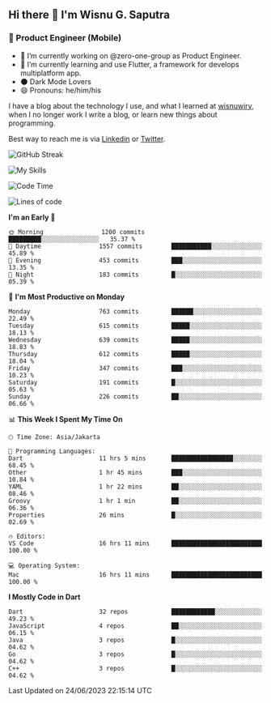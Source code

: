 ## Hi there 👋 I'm Wisnu G. Saputra

### :mobile_phone_off: Product Engineer (Mobile)

- 🔭 I’m currently working on @zero-one-group as Product Engineer.
- 🌱 I’m currently learning and use Flutter, a framework for develops multiplatform app.
- 🌑 Dark Mode Lovers
- 😄 Pronouns: he/him/his

I have a blog about the technology I use, and what I learned at [wisnuwiry](https://wisnuwiry.space/), when I no longer work I write a blog, or learn new things about programming.

Best way to reach me is via [Linkedin](https://www.linkedin.com/in/wisnu-saputra/) or [Twitter](https://twitter.com/wisnuwiry).

![GitHub Streak](https://streak-stats.demolab.com?user=wisnuwiry&theme=dark&hide_border=true)

![My Skills](https://skillicons.dev/icons?i=dart,flutter,kotlin,swift,go,js,css,neovim,git,linux&perline=5)

<!--START_SECTION:waka-->
![Code Time](http://img.shields.io/badge/Code%20Time-546%20hrs%2020%20mins-blue)

![Lines of code](https://img.shields.io/badge/From%20Hello%20World%20I%27ve%20Written-4.6%20million%20lines%20of%20code-blue)

**I'm an Early 🐤** 

```text
🌞 Morning                1200 commits        █████████░░░░░░░░░░░░░░░░   35.37 % 
🌆 Daytime                1557 commits        ███████████░░░░░░░░░░░░░░   45.89 % 
🌃 Evening                453 commits         ███░░░░░░░░░░░░░░░░░░░░░░   13.35 % 
🌙 Night                  183 commits         █░░░░░░░░░░░░░░░░░░░░░░░░   05.39 % 
```
📅 **I'm Most Productive on Monday** 

```text
Monday                   763 commits         ██████░░░░░░░░░░░░░░░░░░░   22.49 % 
Tuesday                  615 commits         █████░░░░░░░░░░░░░░░░░░░░   18.13 % 
Wednesday                639 commits         █████░░░░░░░░░░░░░░░░░░░░   18.83 % 
Thursday                 612 commits         █████░░░░░░░░░░░░░░░░░░░░   18.04 % 
Friday                   347 commits         ███░░░░░░░░░░░░░░░░░░░░░░   10.23 % 
Saturday                 191 commits         █░░░░░░░░░░░░░░░░░░░░░░░░   05.63 % 
Sunday                   226 commits         ██░░░░░░░░░░░░░░░░░░░░░░░   06.66 % 
```


📊 **This Week I Spent My Time On** 

```text
🕑︎ Time Zone: Asia/Jakarta

💬 Programming Languages: 
Dart                     11 hrs 5 mins       █████████████████░░░░░░░░   68.45 % 
Other                    1 hr 45 mins        ███░░░░░░░░░░░░░░░░░░░░░░   10.84 % 
YAML                     1 hr 22 mins        ██░░░░░░░░░░░░░░░░░░░░░░░   08.46 % 
Groovy                   1 hr 1 min          ██░░░░░░░░░░░░░░░░░░░░░░░   06.36 % 
Properties               26 mins             █░░░░░░░░░░░░░░░░░░░░░░░░   02.69 % 

🔥 Editors: 
VS Code                  16 hrs 11 mins      █████████████████████████   100.00 % 

💻 Operating System: 
Mac                      16 hrs 11 mins      █████████████████████████   100.00 % 
```

**I Mostly Code in Dart** 

```text
Dart                     32 repos            ████████████░░░░░░░░░░░░░   49.23 % 
JavaScript               4 repos             ██░░░░░░░░░░░░░░░░░░░░░░░   06.15 % 
Java                     3 repos             █░░░░░░░░░░░░░░░░░░░░░░░░   04.62 % 
Go                       3 repos             █░░░░░░░░░░░░░░░░░░░░░░░░   04.62 % 
C++                      3 repos             █░░░░░░░░░░░░░░░░░░░░░░░░   04.62 % 
```




 Last Updated on 24/06/2023 22:15:14 UTC
<!--END_SECTION:waka-->
